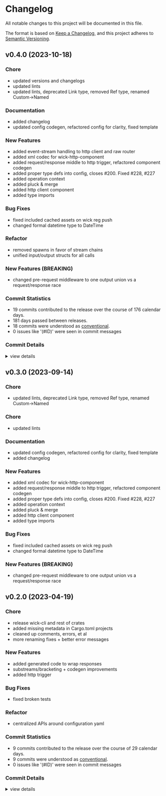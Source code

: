 # Changelog

All notable changes to this project will be documented in this file.

The format is based on [Keep a Changelog](https://keepachangelog.com/en/1.0.0/),
and this project adheres to [Semantic Versioning](https://semver.org/spec/v2.0.0.html).

## v0.4.0 (2023-10-18)

### Chore

 - <csr-id-35ff51b8a93c27475765a7eb65c23256f4f93d67/> updated versions and changelogs
 - <csr-id-7bb686524f6adaaebbd3d6502ee24c0d5f6efc7c/> updated lints
 - <csr-id-eb26a1586f0e00137bbd9ee608cd15d3cde074d0/> updated lints, deprecated Link type, removed Ref type, renamed Custom->Named

### Documentation

 - <csr-id-37905206a10ff16406b77ad296d467ebf76fc8fb/> added changelog
 - <csr-id-10672c5db34d10e50869b2c14977f9235761cabd/> updated config codegen, refactored config for clarity, fixed template

### New Features

 - <csr-id-29a4831b7629d1e68bb07a54ec278a3ebab0f79d/> added event-stream handling to http client and raw router
 - <csr-id-dd57e5062f3cf5d01e163ad104e56f7debc50aa4/> added xml codec for wick-http-component
 - <csr-id-85e1abfc142a4f20e12a498e68c83de3f9971e8f/> added request/response middle to http trigger, refactored component codegen
 - <csr-id-49a53de6cb6631e2dc1f1e633d1c29d0510383cb/> added proper type defs into config, closes #200. Fixed #228, #227
 - <csr-id-88dbedb624e1e381f253fb6b56d9af81ceeb00c8/> added operation context
 - <csr-id-027392a9514ba4846e068b21476e980ea53bee1d/> added pluck & merge
 - <csr-id-dbbd787131fd959c8cf5c8130ca03da6a63221e7/> added http client component
 - <csr-id-17c9058b98935fa8ed29dbc27b899c9e3244eb67/> added type imports

### Bug Fixes

 - <csr-id-4577461e0a767ec99ae6482c2e2efeb3069ca0c8/> fixed included cached assets on wick reg push
 - <csr-id-f113d307535081caa4248315607db17f3180a107/> changed formal datetime type to DateTime<Utc>

### Refactor

 - <csr-id-051de9cd392b4625ff4964ff08582767ca1dc3fe/> removed spawns in favor of stream chains
 - <csr-id-378c726823ec2fe65a168d7e205ea613b2b1c1b3/> unified input/output structs for all calls

### New Features (BREAKING)

 - <csr-id-34e1484443de014ebe010063640f937e528df10a/> changed pre-request middleware to one output union vs a request/response race

### Commit Statistics

<csr-read-only-do-not-edit/>

 - 19 commits contributed to the release over the course of 176 calendar days.
 - 181 days passed between releases.
 - 18 commits were understood as [conventional](https://www.conventionalcommits.org).
 - 0 issues like '(#ID)' were seen in commit messages

### Commit Details

<csr-read-only-do-not-edit/>

<details><summary>view details</summary>

 * **Uncategorized**
    - Removed spawns in favor of stream chains ([`051de9c`](https://github.com/candlecorp/wick/commit/051de9cd392b4625ff4964ff08582767ca1dc3fe))
    - Added event-stream handling to http client and raw router ([`29a4831`](https://github.com/candlecorp/wick/commit/29a4831b7629d1e68bb07a54ec278a3ebab0f79d))
    - Unified input/output structs for all calls ([`378c726`](https://github.com/candlecorp/wick/commit/378c726823ec2fe65a168d7e205ea613b2b1c1b3))
    - Updated versions and changelogs ([`35ff51b`](https://github.com/candlecorp/wick/commit/35ff51b8a93c27475765a7eb65c23256f4f93d67))
    - Updated lints ([`7bb6865`](https://github.com/candlecorp/wick/commit/7bb686524f6adaaebbd3d6502ee24c0d5f6efc7c))
    - Merge remote-tracking branch 'refs/remotes/origin/main' ([`344b60c`](https://github.com/candlecorp/wick/commit/344b60c854bd33f1d267c7f422378e2716496ba6))
    - Added changelog ([`3790520`](https://github.com/candlecorp/wick/commit/37905206a10ff16406b77ad296d467ebf76fc8fb))
    - Added xml codec for wick-http-component ([`dd57e50`](https://github.com/candlecorp/wick/commit/dd57e5062f3cf5d01e163ad104e56f7debc50aa4))
    - Changed pre-request middleware to one output union vs a request/response race ([`34e1484`](https://github.com/candlecorp/wick/commit/34e1484443de014ebe010063640f937e528df10a))
    - Fixed included cached assets on wick reg push ([`4577461`](https://github.com/candlecorp/wick/commit/4577461e0a767ec99ae6482c2e2efeb3069ca0c8))
    - Changed formal datetime type to DateTime<Utc> ([`f113d30`](https://github.com/candlecorp/wick/commit/f113d307535081caa4248315607db17f3180a107))
    - Updated config codegen, refactored config for clarity, fixed template ([`10672c5`](https://github.com/candlecorp/wick/commit/10672c5db34d10e50869b2c14977f9235761cabd))
    - Updated lints, deprecated Link type, removed Ref type, renamed Custom->Named ([`eb26a15`](https://github.com/candlecorp/wick/commit/eb26a1586f0e00137bbd9ee608cd15d3cde074d0))
    - Added request/response middle to http trigger, refactored component codegen ([`85e1abf`](https://github.com/candlecorp/wick/commit/85e1abfc142a4f20e12a498e68c83de3f9971e8f))
    - Added proper type defs into config, closes #200. Fixed #228, #227 ([`49a53de`](https://github.com/candlecorp/wick/commit/49a53de6cb6631e2dc1f1e633d1c29d0510383cb))
    - Added operation context ([`88dbedb`](https://github.com/candlecorp/wick/commit/88dbedb624e1e381f253fb6b56d9af81ceeb00c8))
    - Added pluck & merge ([`027392a`](https://github.com/candlecorp/wick/commit/027392a9514ba4846e068b21476e980ea53bee1d))
    - Added http client component ([`dbbd787`](https://github.com/candlecorp/wick/commit/dbbd787131fd959c8cf5c8130ca03da6a63221e7))
    - Added type imports ([`17c9058`](https://github.com/candlecorp/wick/commit/17c9058b98935fa8ed29dbc27b899c9e3244eb67))
</details>

## v0.3.0 (2023-09-14)

<csr-id-eb26a1586f0e00137bbd9ee608cd15d3cde074d0/>
<csr-id-7bb686524f6adaaebbd3d6502ee24c0d5f6efc7c/>

### Chore

 - <csr-id-eb26a1586f0e00137bbd9ee608cd15d3cde074d0/> updated lints, deprecated Link type, removed Ref type, renamed Custom->Named

### Chore

 - <csr-id-7bb686524f6adaaebbd3d6502ee24c0d5f6efc7c/> updated lints

### Documentation

 - <csr-id-10672c5db34d10e50869b2c14977f9235761cabd/> updated config codegen, refactored config for clarity, fixed template
 - <csr-id-37905206a10ff16406b77ad296d467ebf76fc8fb/> added changelog

### New Features

 - <csr-id-dd57e5062f3cf5d01e163ad104e56f7debc50aa4/> added xml codec for wick-http-component
 - <csr-id-85e1abfc142a4f20e12a498e68c83de3f9971e8f/> added request/response middle to http trigger, refactored component codegen
 - <csr-id-49a53de6cb6631e2dc1f1e633d1c29d0510383cb/> added proper type defs into config, closes #200. Fixed #228, #227
 - <csr-id-88dbedb624e1e381f253fb6b56d9af81ceeb00c8/> added operation context
 - <csr-id-027392a9514ba4846e068b21476e980ea53bee1d/> added pluck & merge
 - <csr-id-dbbd787131fd959c8cf5c8130ca03da6a63221e7/> added http client component
 - <csr-id-17c9058b98935fa8ed29dbc27b899c9e3244eb67/> added type imports

### Bug Fixes

 - <csr-id-4577461e0a767ec99ae6482c2e2efeb3069ca0c8/> fixed included cached assets on wick reg push
 - <csr-id-f113d307535081caa4248315607db17f3180a107/> changed formal datetime type to DateTime<Utc>

### New Features (BREAKING)

 - <csr-id-34e1484443de014ebe010063640f937e528df10a/> changed pre-request middleware to one output union vs a request/response race

## v0.2.0 (2023-04-19)

<csr-id-1279be06f6cf8bc91641be7ab48d7941819c98fe/>
<csr-id-f7c7615186d900b8f509355b2012dec66c4ad76a/>
<csr-id-fd3bedfb6b847ad5fe19d0838443cc308d75ab2b/>
<csr-id-406c10999648ca923fc8994b5835d11c823c19ce/>
<csr-id-fd71df4baaa3f856454624396eff9d9ee8c4473f/>

### Chore

 - <csr-id-1279be06f6cf8bc91641be7ab48d7941819c98fe/> release wick-cli and rest of crates
 - <csr-id-f7c7615186d900b8f509355b2012dec66c4ad76a/> added missing metadata in Cargo.toml projects
 - <csr-id-fd3bedfb6b847ad5fe19d0838443cc308d75ab2b/> cleaned up comments, errors, et al
 - <csr-id-406c10999648ca923fc8994b5835d11c823c19ce/> more renaming fixes + better error messages

### New Features

 - <csr-id-73e631097656436f10eda91816c137fa94c1a043/> added generated code to wrap responses
 - <csr-id-39fb923c30ec819bcbe665ef4fad569eebdfe194/> substreams/bracketing + codegen improvements
 - <csr-id-d90f0ab4aa1afc911859d2877903bc1f164cfbf5/> added http trigger

### Bug Fixes

 - <csr-id-5c807f221fbb2eefaedaa899f82da3e8f2600388/> fixed broken tests

### Refactor

 - <csr-id-fd71df4baaa3f856454624396eff9d9ee8c4473f/> centralized APIs around configuration yaml

### Commit Statistics

<csr-read-only-do-not-edit/>

 - 9 commits contributed to the release over the course of 29 calendar days.
 - 9 commits were understood as [conventional](https://www.conventionalcommits.org).
 - 0 issues like '(#ID)' were seen in commit messages

### Commit Details

<csr-read-only-do-not-edit/>

<details><summary>view details</summary>

 * **Uncategorized**
    - Release wick-cli and rest of crates ([`1279be0`](https://github.com/candlecorp/wick/commit/1279be06f6cf8bc91641be7ab48d7941819c98fe))
    - Added missing metadata in Cargo.toml projects ([`f7c7615`](https://github.com/candlecorp/wick/commit/f7c7615186d900b8f509355b2012dec66c4ad76a))
    - Added generated code to wrap responses ([`73e6310`](https://github.com/candlecorp/wick/commit/73e631097656436f10eda91816c137fa94c1a043))
    - Cleaned up comments, errors, et al ([`fd3bedf`](https://github.com/candlecorp/wick/commit/fd3bedfb6b847ad5fe19d0838443cc308d75ab2b))
    - Centralized APIs around configuration yaml ([`fd71df4`](https://github.com/candlecorp/wick/commit/fd71df4baaa3f856454624396eff9d9ee8c4473f))
    - Fixed broken tests ([`5c807f2`](https://github.com/candlecorp/wick/commit/5c807f221fbb2eefaedaa899f82da3e8f2600388))
    - Substreams/bracketing + codegen improvements ([`39fb923`](https://github.com/candlecorp/wick/commit/39fb923c30ec819bcbe665ef4fad569eebdfe194))
    - More renaming fixes + better error messages ([`406c109`](https://github.com/candlecorp/wick/commit/406c10999648ca923fc8994b5835d11c823c19ce))
    - Added http trigger ([`d90f0ab`](https://github.com/candlecorp/wick/commit/d90f0ab4aa1afc911859d2877903bc1f164cfbf5))
</details>

